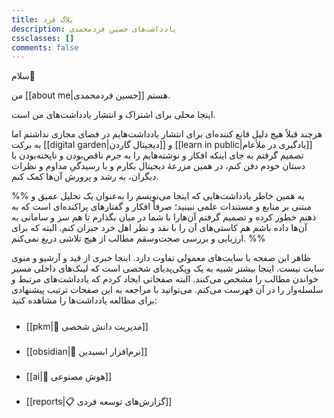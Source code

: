 ```yaml
---
title: بلاگ فرد
description: یادداشت‌های حسین فردمحمدی
cssclasses: []
comments: false
---
```

سلام👋

من [[about me|حسین فردمحمدی]] هستم.

اینجا محلی برای اشتراک و انتشار یادداشت‌های من است.

هرچند قبلاً هیچ دلیل قانع کننده‌ای برای انتشار یادداشت‌هایم در فضای مجازی نداشتم اما به برکت  [[digital garden|دیجیتال گاردن]] و [[learn in public|یادگیری در ملأعام]] تصمیم گرفتم به جای اینکه افکار و نوشته‌هایم را به جرم ناقص‌بودن و ناپخته‌بودن با دستان خودم دفن کنم، در همین مزرعۀ دیجیتال بکارم و با رسیدگیِ مداوم و نظرات دیگران، به رشد و پرورش آن‌ها کمک کنم.

%%
به همین خاطر یادداشت‌هایی که اینجا می‌نویسم را به‌عنوان یک تحلیل عمیق و مبتنی بر منابع و مستندات علمی نبینید؛ صرفاً افکار و گفتارهای پراکنده‌ای است که به ذهنم خطور کرده و تصمیم گرفتم آن‌هارا با شما در میان بگذارم تا هم سر و سامانی به آن‌ها داده باشم هم کاستی‌های آن را با نقد و نظر اهل خرد جبران کنم. البته که برای ارزیابی و بررسی صحت‌وسقم مطالب از هیچ تلاشی دریغ نمی‌کنم.
%%

ظاهر این صفحه با سایت‌های معمولی تفاوت دارد. اینجا خبری از فید و آرشیو و منوی سایت نیست. اینجا بیشتر شبیه به یک ویکی‌پدیای شخصی است که لینک‌های داخلی مسیر خواندن مطالب را مشخص می‌کنند. البته صفحاتی ایجاد کردم که یادداشت‌های مرتبط و سلسله‌وار را در آن‌ فهرست می‌کنم. می‌توانید با مراجعه به این صفحات ترتیب پیشنهادی برای مطالعه یادداشت‌ها را مشاهده کنید:

- [[pkm|🧠 مدیریت دانش شخصی]]
- [[obsidian|🔮 نرم‌افزار ابسیدین]]
- [[ai|🤖 هوش مصنوعی]]
- [[reports|📋 گزارش‌های توسعه فردی]]

<style>
    li {
        line-height: 2.5rem;
    }
</style>
